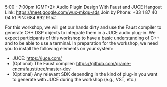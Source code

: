 5:00 - 7:00pm (GMT+2): Audio Plugin Design With Faust and JUCE
Hangout Link: https://meet.google.com/wux-mkqu-sds
Join by Phone: ‪+33 1 87 40 04 51‬ PIN: ‪684 892 915‬#

For this workshop, we will get our hands dirty and use the Faust compiler to generate C++ DSP objects to integrate them in a JUCE audio plug-in. We expect participants of this workshop to have a basic understanding of C++ and to be able to use a terminal. In preparation for the workshop, we need you to install the following elements on your system:

- JUCE: <https://juce.com/>
- (Optional) The Faust compiler: https://github.com/grame-cncm/faust/tree/master-dev
- (Optional) Any relevant SDK depending in the kind of plug-in you want to generate with JUCE during the workshop (e.g., VST, etc.)
